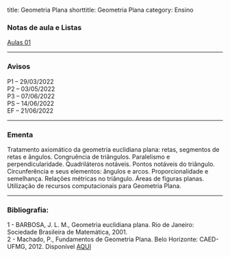 title: Geometria Plana
shorttitle: Geometria Plana
category: Ensino

### Notas de aula e Listas

[Aulas 01]({static}/arquivos/Aula_01_GP.pdf)

---

### Avisos

P1 – 29/03/2022  
P2 – 03/05/2022  
P3 – 07/06/2022  
PS – 14/06/2022  
EF – 21/06/2022

---

### Ementa

Tratamento axiomático da geometria euclidiana plana: retas, segmentos de retas e ângulos.
Congruência de triângulos. Paralelismo e perpendicularidade. Quadriláteros notáveis. Pontos notáveis
do triângulo. Circunferência e seus elementos: ângulos e arcos. Proporcionalidade e semelhança.
Relações métricas no triângulo. Áreas de figuras planas. Utilização de recursos computacionais para
Geometria Plana.

---

### Bibliografia:
1 - BARBOSA, J. L. M., Geometria euclidiana plana. Rio de Janeiro: Sociedade Brasileira de
Matemática, 2001.  
2 - Machado, P., Fundamentos de Geometria Plana. Belo Horizonte: CAED-UFMG, 2012. Disponível [AQUI](https://www.ime.usp.br/~afisher/ps/MAT0230/Fundamentos_de_geometria_planaMachado.pdf)
